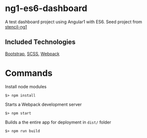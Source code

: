 
# ng1-es6-dashboard
A test dashboard project using Angular1 with ES6. Seed project from [stencil-ng1](https://github.com/rixrix/stencil-ng1)


## Included Technologies

[Bootstrap](http://getbootstrap.com/), [SCSS](http://sass-lang.com/), [Webpack](https://webpack.github.io/)

# Commands

Install node modules

`$> npm install`

Starts a Webpack development server

`$> npm start`

Builds a the entire app for deployment in `dist/` folder

`$> npm run build`
